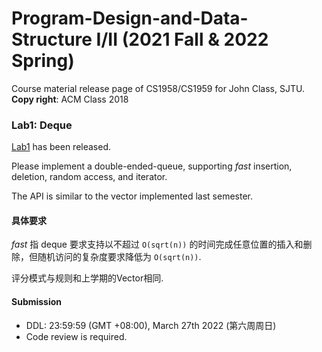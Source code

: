 # Program-Design-and-Data-Structure I/II (2021 Fall & 2022 Spring)
Course material release page of CS1958/CS1959 for John Class, SJTU. <br>
**Copy right**: ACM Class 2018

### Lab1: Deque
[Lab1](./Lab1-deque) has been released. <br>

Please implement a double-ended-queue, supporting *fast* insertion, deletion, random access, and iterator. <br>

The API is similar to the vector implemented last semester. <br>

#### 具体要求

*fast* 指 deque 要求支持以不超过 `O(sqrt(n))` 的时间完成任意位置的插入和删除，但随机访问的复杂度要求降低为 `O(sqrt(n))`.

评分模式与规则和上学期的Vector相同.

#### Submission
- DDL: 23:59:59 (GMT +08:00), March 27th 2022 (第六周周日)
- Code review is required.

